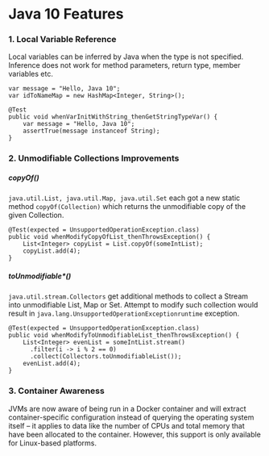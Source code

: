 # Java 10 Features

### 1. Local Variable Reference
Local variables can be inferred by Java when the type is not specified. Inference does not work for method parameters, 
return type, member variables etc.
```
var message = "Hello, Java 10";
var idToNameMap = new HashMap<Integer, String>();
```
```
@Test
public void whenVarInitWithString_thenGetStringTypeVar() {
    var message = "Hello, Java 10";
    assertTrue(message instanceof String);
}
```

### 2. Unmodifiable Collections Improvements

##### copyOf()
`java.util.List, java.util.Map, java.util.Set` each got a new static method `copyOf(Collection)` which returns the 
unmodifiable copy of the given Collection.
```
@Test(expected = UnsupportedOperationException.class)
public void whenModifyCopyOfList_thenThrowsException() {
    List<Integer> copyList = List.copyOf(someIntList);
    copyList.add(4);
}
```

##### toUnmodifiable*()
`java.util.stream.Collectors` get additional methods to collect a Stream into unmodifiable List, Map or Set. Attempt to 
modify such collection would result in `java.lang.UnsupportedOperationExceptionruntime` exception.
```
@Test(expected = UnsupportedOperationException.class)
public void whenModifyToUnmodifiableList_thenThrowsException() {
    List<Integer> evenList = someIntList.stream()
      .filter(i -> i % 2 == 0)
      .collect(Collectors.toUnmodifiableList());
    evenList.add(4);
}
```

### 3. Container Awareness
JVMs are now aware of being run in a Docker container and will extract container-specific configuration instead of querying 
the operating system itself – it applies to data like the number of CPUs and total memory that have been allocated to the 
container. However, this support is only available for Linux-based platforms.



